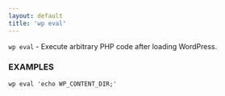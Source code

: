 ```yaml
---
layout: default
title: 'wp eval'
---
```


`wp eval` - Execute arbitrary PHP code after loading WordPress.

### EXAMPLES

    wp eval 'echo WP_CONTENT_DIR;'

